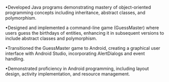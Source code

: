 •Developed Java programs demonstrating mastery of object-oriented programming concepts including inheritance, abstract classes, and polymorphism.

•Designed and implemented a command-line game (GuessMaster) where users guess the birthdays of entities, enhancing it in subsequent versions to include abstract classes and polymorphism.

•Transitioned the GuessMaster game to Android, creating a graphical user interface with Android Studio, incorporating AlertDialogs and event handling.

•Demonstrated proficiency in Android programming, including layout design, activity implementation, and resource management.
